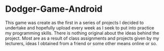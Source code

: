 # Dodger-Game-Android
This game was create as the first in a series of projects I decided to undertake and hopefully upload every week as I seek to put into practice my programming skills. There is nothing original about the ideas behind the project. Most are as a result of class assignments and projects given by my lecturers, ideas I obtained from a friend or some other means online or so. 
